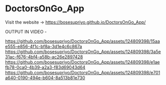 # DoctorsOnGo_App

  Visit the website -> https://bosesupriyo.github.io/DoctorsOnGo_App/

OUTPUT IN VIDEO  - 

https://github.com/bosesupriyo/DoctorsOnGo_App/assets/124809398/15aae555-e856-4f1c-bf8a-3d1e4c6c867a
https://github.com/bosesupriyo/DoctorsOnGo_App/assets/124809398/3a5e31ac-f676-4bf4-a58b-ac26e2897428
https://github.com/bosesupriyo/DoctorsOnGo_App/assets/124809398/e1aefb78-0ca0-4b39-a2a3-f83d69043d64
https://github.com/bosesupriyo/DoctorsOnGo_App/assets/124809398/e701a640-0190-494e-b604-8a513b81e730


